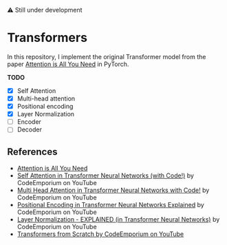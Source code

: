 ⚠️ Still under development

# Transformers

In this repository, I implement the original Transformer model from the paper [Attention is All You Need](https://arxiv.org/abs/1706.03762) in PyTorch.

**TODO**

- [X] Self Attention 
- [X] Multi-head attention
- [X] Positional encoding
- [X] Layer Normalization
- [ ] Encoder
- [ ] Decoder

## References

- [Attention is All You Need](https://arxiv.org/abs/1706.03762)
- [Self Attention in Transformer Neural Networks (with Code!)](https://www.youtube.com/watch?v=QCJQG4DuHT0&list=PLTl9hO2Oobd97qfWC40gOSU8C0iu0m2l4&index=1) by CodeEmporium on YouTube
- [Multi Head Attention in Transformer Neural Networks with Code!](https://www.youtube.com/watch?v=HQn1QKQYXVg&list=PLTl9hO2Oobd97qfWC40gOSU8C0iu0m2l4&index=2) by CodeEmporium on YouTube
- [Positional Encoding in Transformer Neural Networks Explained](https://www.youtube.com/watch?v=ZMxVe-HK174&list=PLTl9hO2Oobd97qfWC40gOSU8C0iu0m2l4&index=3) by CodeEmporium on YouTube
- [Layer Normalization - EXPLAINED (in Transformer Neural Networks)](https://www.youtube.com/watch?v=G45TuC6zRf4&list=PLTl9hO2Oobd97qfWC40gOSU8C0iu0m2l4&index=4) by CodeEmporium on YouTube
- [Transformers from Scratch by CodeEmporium on YouTube](https://www.youtube.com/watch?v=G45TuC6zRf4&list=PLTl9hO2Oobd97qfWC40gOSU8C0iu0m2l4&index=4)
